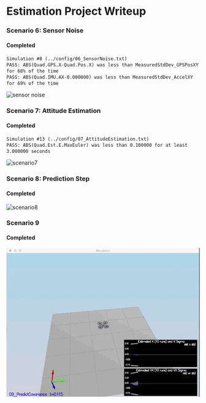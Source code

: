 # Estimation Project Writeup #

### Scenario 6: Sensor Noise ###

#### Completed ####
```
Simulation #8 (../config/06_SensorNoise.txt)
PASS: ABS(Quad.GPS.X-Quad.Pos.X) was less than MeasuredStdDev_GPSPosXY for 68% of the time
PASS: ABS(Quad.IMU.AX-0.000000) was less than MeasuredStdDev_AccelXY for 69% of the time
```

![sensor noise](images/scenario6.gif)


### Scenario 7: Attitude Estimation ###

#### Completed ####

```
Simulation #13 (../config/07_AttitudeEstimation.txt)
PASS: ABS(Quad.Est.E.MaxEuler) was less than 0.100000 for at least 3.000000 seconds
```
![scenario7](images/scenario7.gif)


### Scenario 8: Prediction Step ###

#### Completed ####

![scenario8](images/scenario8.gif)

### Scenario 9 ###

#### Completed ####

![scenario9](images/scenario9.gif)

